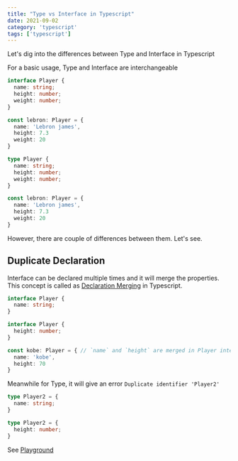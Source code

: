```yaml
---
title: "Type vs Interface in Typescript"
date: 2021-09-02
category: 'typescript'
tags: ['typescript']
---
```


Let's dig into the differences between Type and Interface in Typescript

For a basic usage, Type and Interface are interchangeable

```ts
interface Player {
  name: string;
  height: number;
  weight: number;
}

const lebron: Player = {
  name: 'Lebron james',
  height: 7.3
  weight: 20
}
```

```ts
type Player {
  name: string;
  height: number;
  weight: number;
}

const lebron: Player = {
  name: 'Lebron james',
  height: 7.3
  weight: 20
}
```

However, there are couple of differences between them. Let's see.

## Duplicate Declaration

Interface can be declared multiple times and it will merge the properties. This concept is called as [Declaration Merging](https://www.typescriptlang.org/docs/handbook/declaration-merging.html) in Typescript.

```ts
interface Player {
  name: string;
}

interface Player {
  height: number;
}

const kobe: Player = { // `name` and `height` are merged in Player interface
  name: 'kobe',
  height: 70
}
```

Meanwhile for Type, it will give an error `Duplicate identifier 'Player2'`

```ts
type Player2 = {
  name: string;
}

type Player2 = {
  height: number;
}
```

See [Playground](https://www.typescriptlang.org/play?#code/JYOwLgpgTgZghgYwgAgAoBs4E9rIN4BQyyIcAthAFzIDOYUoA5gNwEC+BBoksiKG2XIWIALCMEYiw1EAFcyAI2isOBBAHsQdZAGt1S6gJxRkAXnxES5KsgDkepbYA0lsRKnUA7AAZ2QA)
